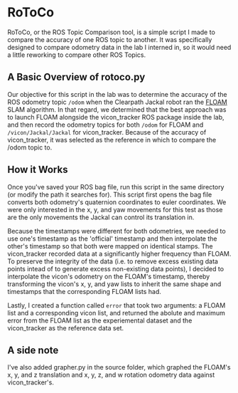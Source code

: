 # RoToCo
RoToCo, or the ROS Topic Comparison tool, is a simple script I made to compare the accuracy of one ROS topic to another. It was specifically designed to compare odometry data in the lab I interned in, so it would need a little reworking to compare other ROS Topics.

## A Basic Overview of rotoco.py
Our objective for this script in the lab was to determine the accuracy of the ROS odometry topic ```/odom``` when the Clearpath Jackal robot ran the [FLOAM](https://github.com/wh200720041/floam) SLAM algorithm. In that regard, we determined that the best approach was to launch FLOAM alongside the vicon_tracker ROS package inside the lab, and then record the odometry topics for both ```/odom``` for FLOAM and ```/vicon/Jackal/Jackal``` for vicon_tracker. Because of the accuracy of vicon_tracker, it was selected as the reference in which to compare the /odom topic to.

## How it Works
Once you've saved your ROS bag file, run this script in the same directory (or modify the path it searches for). This script first opens the bag file converts both odometry's quaternion coordinates to euler coordinates. We were only interested in the x, y, and yaw movements for this test as those are the only movements the Jackal can control its translation in.

Because the timestamps were different for both odometries, we needed to use one's timestamp as the 'official' timestamp and then interpolate the other's timestamp so that both were mapped on identical stamps.
The vicon_tracker recorded data at a significantly higher frequency than FLOAM. To preserve the integrity of the data (i.e. to remove excess existing data points intead of to generate excess non-existing data points), I decided to interpolate the vicon's odometry on the FLOAM's timestamp, thereby transforming the vicon's x, y, and yaw lists to inherit the same shape and timestamps that the corresponding FLOAM lists had.

Lastly, I created a function called ```error``` that took two arguments: a FLOAM list and a corresponding vicon list, and returned the abolute and maximum error from the FLOAM list as the experiemental dataset and the vicon_tracker as the reference data set.

## A side note
I've also added grapher.py in the source folder, which graphed the FLOAM's x, y, and z translation and x, y, z, and w rotation odometry data against vicon_tracker's.
